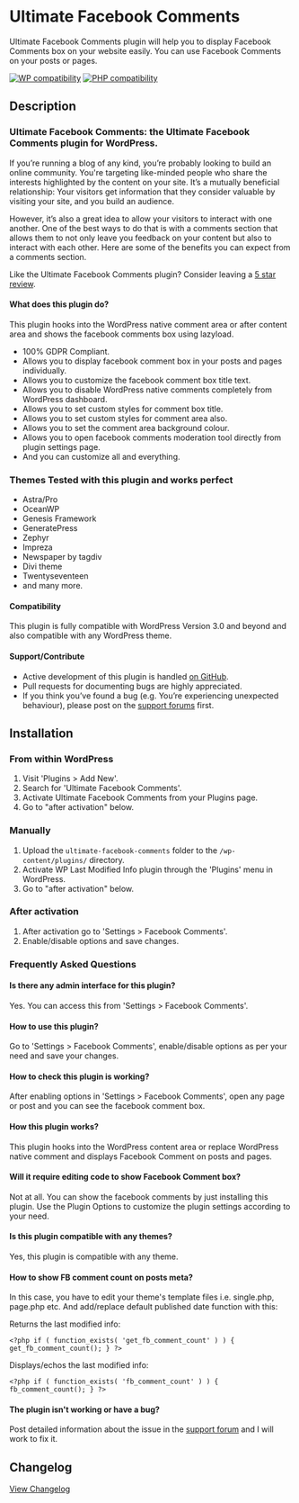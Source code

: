 # Ultimate Facebook Comments

Ultimate Facebook Comments plugin will help you to display Facebook Comments box on your website easily. You can use Facebook Comments on your posts or pages.

[![WP compatibility](https://plugintests.com/plugins/ultimate-facebook-comments/wp-badge.svg)](https://plugintests.com/plugins/ultimate-facebook-comments/latest) [![PHP compatibility](https://plugintests.com/plugins/ultimate-facebook-comments/php-badge.svg)](https://plugintests.com/plugins/ultimate-facebook-comments/latest)

## Description

### Ultimate Facebook Comments: the Ultimate Facebook Comments plugin for WordPress.

If you’re running a blog of any kind, you’re probably looking to build an online community. You're targeting like-minded people who share the interests highlighted by the content on your site. It’s a mutually beneficial relationship: Your visitors get information that they consider valuable by visiting your site, and you build an audience.

However, it’s also a great idea to allow your visitors to interact with one another. One of the best ways to do that is with a comments section that allows them to not only leave you feedback on your content but also to interact with each other. Here are some of the benefits you can expect from a comments section.

Like the Ultimate Facebook Comments plugin? Consider leaving a [5 star review](https://wordpress.org/support/plugin/ultimate-facebook-comments/reviews/?rate=5#new-post).

#### What does this plugin do?

This plugin hooks into the WordPress native comment area or after content area and shows the facebook comments box using lazyload.

* 100% GDPR Compliant.
* Allows you to display facebook comment box in your posts and pages individually.
* Allows you to customize the facebook comment box title text.
* Allows you to disable WordPress native comments completely from WordPress dashboard.
* Allows you to set custom styles for comment box title.
* Allows you to set custom styles for comment area also.
* Allows you to set the comment area background colour.
* Allows you to open facebook comments moderation tool directly from plugin settings page.
* And you can customize all and everything.

### Themes Tested with this plugin and works perfect

* Astra/Pro
* OceanWP
* Genesis Framework
* GeneratePress
* Zephyr
* Impreza
* Newspaper by tagdiv
* Divi theme
* Twentyseventeen
* and many more.

#### Compatibility

This plugin is fully compatible with WordPress Version 3.0 and beyond and also compatible with any WordPress theme.

#### Support/Contribute

* Active development of this plugin is handled [on GitHub](https://github.com/iamsayan/ultimate-facebook-comments).
* Pull requests for documenting bugs are highly appreciated.
* If you think you’ve found a bug (e.g. You’re experiencing unexpected behaviour), please post on the [support forums](https://wordpress.org/support/plugin/ultimate-facebook-comments) first.

## Installation ##

### From within WordPress ###
1. Visit 'Plugins > Add New'.
1. Search for 'Ultimate Facebook Comments'.
1. Activate Ultimate Facebook Comments from your Plugins page.
1. Go to "after activation" below.

### Manually ###
1. Upload the `ultimate-facebook-comments` folder to the `/wp-content/plugins/` directory.
1. Activate WP Last Modified Info plugin through the 'Plugins' menu in WordPress.
1. Go to "after activation" below.

### After activation ###
1. After activation go to 'Settings > Facebook Comments'.
1. Enable/disable options and save changes.

### Frequently Asked Questions

#### Is there any admin interface for this plugin?

Yes. You can access this from 'Settings > Facebook Comments'.

#### How to use this plugin?

Go to 'Settings > Facebook Comments', enable/disable options as per your need and save your changes.

#### How to check this plugin is working?

After enabling options in 'Settings > Facebook Comments', open any page or post and you can see the facebook comment box.

#### How this plugin works?

This plugin hooks into the WordPress content area or replace WordPress native comment and displays Facebook Comment on posts and pages.

#### Will it require editing code to show Facebook Comment box?

Not at all. You can show the facebook comments by just installing this plugin. Use the Plugin Options to customize the plugin settings according to your need.

#### Is this plugin compatible with any themes?

Yes, this plugin is compatible with any theme.

#### How to show FB comment count on posts meta?

In this case, you have to edit your theme's template files i.e. single.php, page.php etc. And add/replace default published date function with this:

Returns the last modified info:

`<?php if ( function_exists( 'get_fb_comment_count' ) ) {
		get_fb_comment_count();
	}
?>`

Displays/echos the last modified info:

`<?php if ( function_exists( 'fb_comment_count' ) ) {
		fb_comment_count();
	}
?>`

#### The plugin isn't working or have a bug?

Post detailed information about the issue in the [support forum](https://wordpress.org/support/plugin/ultimate-facebook-comments) and I will work to fix it.

## Changelog ##
[View Changelog](CHANGELOG.md)
